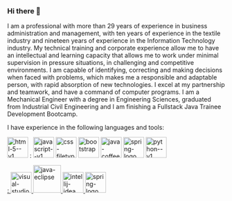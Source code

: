 ### Hi there 👋

I am a professional with more than 29 years of experience in business administration and management, with ten years of experience in the textile industry and nineteen years of experience in the Information Technology industry. My technical training and corporate experience allow me to have an intellectual and learning capacity that allows me to work under minimal supervision in pressure situations, in challenging and competitive environments. I am capable of identifying, correcting and making decisions when faced with problems, which makes me a responsible and adaptable person, with rapid absorption of new technologies. I excel at my partnership and teamwork, and have a command of computer programs. I am a Mechanical Engineer with a degree in Engineering Sciences, graduated from Industrial Civil Engineering and I am finishing a Fullstack Java Trainee Development Bootcamp.

I have experience in the following languages and tools:

<img width="48" height="48" src="https://img.icons8.com/color/48/html-5--v1.png" alt="html-5--v1"/> : 
<img width="48" height="48" src="https://img.icons8.com/color/48/javascript--v1.png" alt="javascript--v1"/>
<img width="48" height="48" src="https://img.icons8.com/parakeet/48/css-filetype.png" alt="css-filetype"/>
<img width="48" height="48" src="https://img.icons8.com/color/48/bootstrap.png" alt="bootstrap"/>
<img width="48" height="48" src="https://img.icons8.com/color/48/java-coffee-cup-logo--v1.png" alt="java-coffee-cup-logo--v1"/>
<img width="48" height="48" src="https://img.icons8.com/color/48/spring-logo.png" alt="spring-logo"/>
<img width="48" height="48" src="https://img.icons8.com/color/48/python--v1.png" alt="python--v1"/>


<a href="https://creativecommons.org/licenses/by-sa/4.0"/>:
<img width="48" height="48" src="https://img.icons8.com/fluency/48/visual-studio-code-2019.png" alt="visual-studio-code-2019"/>
<img width="64" height="64" src="https://img.icons8.com/nolan/64/java-eclipse.png" alt="java-eclipse"/>
<img width="48" height="48" src="https://img.icons8.com/fluency/48/intellij-idea.png" alt="intellij-idea"/>
<img width="48" height="48" src="https://img.icons8.com/color/48/spring-logo.png" alt="spring-logo"/>

<!--
**RobertoRivasL/RobertoRivasL** is a ✨ _special_ ✨ repository because its `README.md` (this file) appears on your GitHub profile.

Here are some ideas to get you started:

- 🔭 I’m currently working on ...
- 🌱 I’m currently learning ...
- 👯 I’m looking to collaborate on ...
- 🤔 I’m looking for help with ...
- 💬 Ask me about ...
- 📫 How to reach me: ...
- 😄 Pronouns: ...
- ⚡ Fun fact: ...
-->
